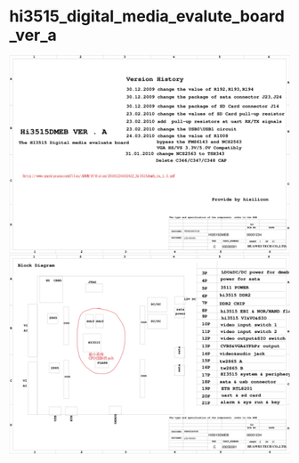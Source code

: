 # hi3515_digital_media_evalute_board_ver_a
![1](hi3515_digital_media_evalute_board_ver_a-01.jpg)
![2](hi3515_digital_media_evalute_board_ver_a-02.jpg)

